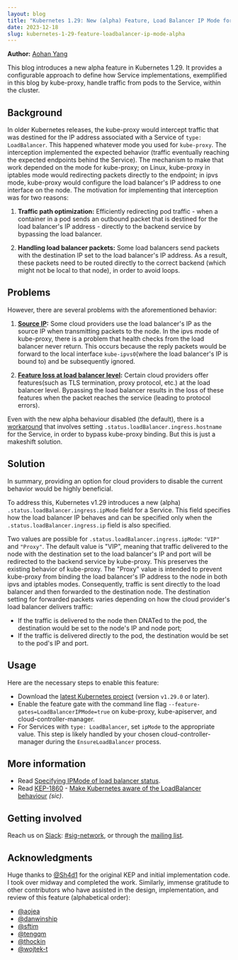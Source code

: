```yaml
---
layout: blog
title: "Kubernetes 1.29: New (alpha) Feature, Load Balancer IP Mode for Services"
date: 2023-12-18
slug: kubernetes-1-29-feature-loadbalancer-ip-mode-alpha
---
```


**Author:** [Aohan Yang](https://github.com/RyanAoh)

This blog introduces a new alpha feature in Kubernetes 1.29. 
It provides a configurable approach to define how Service implementations, 
exemplified in this blog by kube-proxy, 
handle traffic from pods to the Service, within the cluster.

## Background

In older Kubernetes releases, the kube-proxy would intercept traffic that was destined for the IP
address associated with a Service of `type: LoadBalancer`. This happened whatever mode you used
for `kube-proxy`. 
The interception implemented the expected behavior (traffic eventually reaching the expected
endpoints behind the Service). The mechanism to make that work depended on the mode for kube-proxy;
on Linux, kube-proxy in iptables mode would redirecting packets directly to the endpoint; in ipvs mode,
kube-proxy would configure the load balancer's IP address to one interface on the node. 
The motivation for implementing that interception was for two reasons:

1. **Traffic path optimization:** Efficiently redirecting pod traffic - when a container in a pod sends an outbound
   packet that is destined for the load balancer's IP address - 
   directly to the backend service by bypassing the load balancer.
  
2. **Handling load balancer packets:** Some load balancers send packets with the destination IP set to 
the load balancer's IP address. As a result, these packets need to be routed directly to the correct backend (which 
might not be local to that node), in order to avoid loops.
  
## Problems

However, there are several problems with the aforementioned behavior:

1. **[Source IP](https://github.com/kubernetes/kubernetes/issues/79783):** 
    Some cloud providers use the load balancer's IP as the source IP when 
    transmitting packets to the node. In the ipvs mode of kube-proxy, 
    there is a problem that health checks from the load balancer never return. This occurs because the reply packets 
    would be forward to the local interface `kube-ipvs0`(where the load balancer's IP is bound to) 
    and be subsequently ignored.
  
2. **[Feature loss at load balancer level](https://github.com/kubernetes/kubernetes/issues/66607):**
    Certain cloud providers offer features(such as TLS termination, proxy protocol, etc.) at the
    load balancer level.
    Bypassing the load balancer results in the loss of these features when the packet reaches the service
    (leading to protocol errors).
  

Even with the new alpha behaviour disabled (the default), there is a 
[workaround](https://github.com/kubernetes/kubernetes/issues/66607#issuecomment-474513060) 
that involves setting `.status.loadBalancer.ingress.hostname` for the Service, in order 
to bypass kube-proxy binding. 
But this is just a makeshift solution.

## Solution

In summary, providing an option for cloud providers to disable the current behavior would be highly beneficial.

To address this, Kubernetes v1.29 introduces a new (alpha) `.status.loadBalancer.ingress.ipMode` 
field for a Service.
This field specifies how the load balancer IP behaves and can be specified only when 
the `.status.loadBalancer.ingress.ip` field is also specified.

Two values are possible for `.status.loadBalancer.ingress.ipMode`: `"VIP"` and `"Proxy"`.
The default value is "VIP", meaning that traffic delivered to the node 
with the destination set to the load balancer's IP and port will be redirected to the backend service by kube-proxy.
This preserves the existing behavior of kube-proxy. 
The "Proxy" value is intended to prevent kube-proxy from binding the load balancer's IP address 
to the node in both ipvs and iptables modes. 
Consequently, traffic is sent directly to the load balancer and then forwarded to the destination node. 
The destination setting for forwarded packets varies depending on how the cloud provider's load balancer delivers traffic:

- If the traffic is delivered to the node then DNATed to the pod, the destination would be set to the node's IP and node port;
- If the traffic is delivered directly to the pod, the destination would be set to the pod's IP and port.

## Usage

Here are the necessary steps to enable this feature:

- Download the [latest Kubernetes project](https://kubernetes.io/releases/download/) (version `v1.29.0` or later).
- Enable the feature gate with the command line flag `--feature-gates=LoadBalancerIPMode=true` 
on kube-proxy, kube-apiserver, and cloud-controller-manager.
- For Services with `type: LoadBalancer`, set `ipMode` to the appropriate value. 
This step is likely handled by your chosen cloud-controller-manager during the `EnsureLoadBalancer` process.

## More information

- Read [Specifying IPMode of load balancer status](/docs/concepts/services-networking/service/#load-balancer-ip-mode).
- Read [KEP-1860](https://kep.k8s.io/1860) - [Make Kubernetes aware of the LoadBalancer behaviour](https://github.com/kubernetes/enhancements/tree/b103a6b0992439f996be4314caf3bf7b75652366/keps/sig-network/1860-kube-proxy-IP-node-binding#kep-1860-make-kubernetes-aware-of-the-loadbalancer-behaviour) _(sic)_.

## Getting involved

Reach us on [Slack](https://slack.k8s.io/): [#sig-network](https://kubernetes.slack.com/messages/sig-network), 
or through the [mailing list](https://groups.google.com/forum/#!forum/kubernetes-sig-network).

## Acknowledgments

Huge thanks to [@Sh4d1](https://github.com/Sh4d1) for the original KEP and initial implementation code. 
I took over midway and completed the work. Similarly, immense gratitude to other contributors 
who have assisted in the design, implementation, and review of this feature (alphabetical order):

- [@aojea](https://github.com/aojea)
- [@danwinship](https://github.com/danwinship)
- [@sftim](https://github.com/sftim)
- [@tengqm](https://github.com/tengqm)
- [@thockin](https://github.com/thockin)
- [@wojtek-t](https://github.com/wojtek-t)